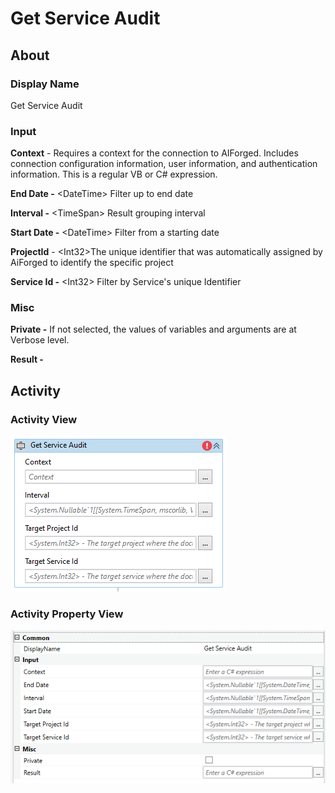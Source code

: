 # Get Service Audit

## About

### Display Name

Get Service Audit

### Input

**Context** - Requires a context for the connection to AIForged. Includes connection configuration information, user information, and authentication information. This is a regular VB or C# expression.

**End Date -** \<DateTime> Filter up to end date

**Interval -** \<TimeSpan> Result grouping interval

**Start Date -** \<DateTime> Filter from a starting date

**ProjectId** - \<Int32>The unique identifier that was automatically assigned by AiForged to identify the specific project

**Service Id -** \<Int32> Filter by Service's unique Identifier

### Misc

**Private -** If not selected, the values of variables and arguments are at Verbose level.

**Result -**

## Activity

### Activity View

![](../../../assets/image%20%2850%29%20%282%29.png)
### Activity Property View

![](../../../assets/image%20%28103%29%20%281%29.png)


